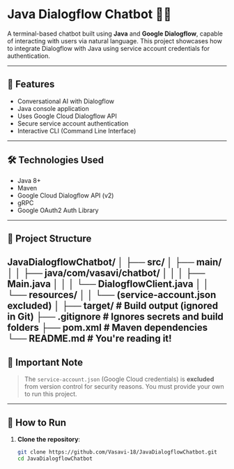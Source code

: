 # Java Dialogflow Chatbot 🤖💬

A terminal-based chatbot built using **Java** and **Google Dialogflow**, capable of interacting with users via natural language. This project showcases how to integrate Dialogflow with Java using service account credentials for authentication.

---

## 🚀 Features

- Conversational AI with Dialogflow
- Java console application
- Uses Google Cloud Dialogflow API
- Secure service account authentication
- Interactive CLI (Command Line Interface)

---

## 🛠️ Technologies Used

- Java 8+
- Maven
- Google Cloud Dialogflow API (v2)
- gRPC
- Google OAuth2 Auth Library

---

## 📂 Project Structure
JavaDialogflowChatbot/
│
├── src/
│ ├── main/
│ │ ├── java/com/vasavi/chatbot/
│ │ │ ├── Main.java
│ │ │ └── DialogflowClient.java
│ │ └── resources/
│ │ └── (service-account.json excluded)
│
├── target/ # Build output (ignored in Git)
├── .gitignore # Ignores secrets and build folders
├── pom.xml # Maven dependencies
└── README.md # You're reading it!
---

## 🔐 Important Note

> The `service-account.json` (Google Cloud credentials) is **excluded** from version control for security reasons. You must provide your own to run this project.

---

## 🧪 How to Run

1. **Clone the repository**:

   ```bash
   git clone https://github.com/Vasavi-18/JavaDialogflowChatbot.git
   cd JavaDialogflowChatbot

